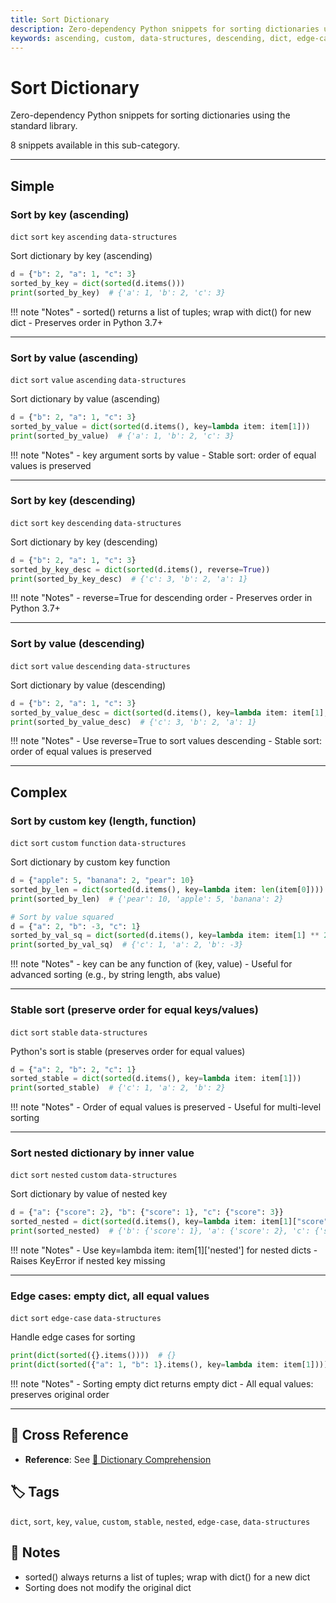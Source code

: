 ```yaml
---
title: Sort Dictionary
description: Zero-dependency Python snippets for sorting dictionaries using the standard library.
keywords: ascending, custom, data-structures, descending, dict, edge-case, function, key, nested, sort, stable, value
---
```


# Sort Dictionary

Zero-dependency Python snippets for sorting dictionaries using the standard library.

8 snippets available in this sub-category.

---

## Simple

###  Sort by key (ascending)

`dict` `sort` `key` `ascending` `data-structures`

Sort dictionary by key (ascending)

```python
d = {"b": 2, "a": 1, "c": 3}
sorted_by_key = dict(sorted(d.items()))
print(sorted_by_key)  # {'a': 1, 'b': 2, 'c': 3}
```

!!! note "Notes"
    - sorted() returns a list of tuples; wrap with dict() for new dict
    - Preserves order in Python 3.7+

<hr class="snippet-divider">

### Sort by value (ascending)

`dict` `sort` `value` `ascending` `data-structures`

Sort dictionary by value (ascending)

```python
d = {"b": 2, "a": 1, "c": 3}
sorted_by_value = dict(sorted(d.items(), key=lambda item: item[1]))
print(sorted_by_value)  # {'a': 1, 'b': 2, 'c': 3}
```

!!! note "Notes"
    - key argument sorts by value
    - Stable sort: order of equal values is preserved

<hr class="snippet-divider">

### Sort by key (descending)

`dict` `sort` `key` `descending` `data-structures`

Sort dictionary by key (descending)

```python
d = {"b": 2, "a": 1, "c": 3}
sorted_by_key_desc = dict(sorted(d.items(), reverse=True))
print(sorted_by_key_desc)  # {'c': 3, 'b': 2, 'a': 1}
```

!!! note "Notes"
    - reverse=True for descending order
    - Preserves order in Python 3.7+

<hr class="snippet-divider">

### Sort by value (descending)

`dict` `sort` `value` `descending` `data-structures`

Sort dictionary by value (descending)

```python
d = {"b": 2, "a": 1, "c": 3}
sorted_by_value_desc = dict(sorted(d.items(), key=lambda item: item[1], reverse=True))
print(sorted_by_value_desc)  # {'c': 3, 'b': 2, 'a': 1}
```

!!! note "Notes"
    - Use reverse=True to sort values descending
    - Stable sort: order of equal values is preserved

<hr class="snippet-divider">

## Complex

###  Sort by custom key (length, function)

`dict` `sort` `custom` `function` `data-structures`

Sort dictionary by custom key function

```python
d = {"apple": 5, "banana": 2, "pear": 10}
sorted_by_len = dict(sorted(d.items(), key=lambda item: len(item[0])))
print(sorted_by_len)  # {'pear': 10, 'apple': 5, 'banana': 2}

# Sort by value squared
d = {"a": 2, "b": -3, "c": 1}
sorted_by_val_sq = dict(sorted(d.items(), key=lambda item: item[1] ** 2))
print(sorted_by_val_sq)  # {'c': 1, 'a': 2, 'b': -3}
```

!!! note "Notes"
    - key can be any function of (key, value)
    - Useful for advanced sorting (e.g., by string length, abs value)

<hr class="snippet-divider">

### Stable sort (preserve order for equal keys/values)

`dict` `sort` `stable` `data-structures`

Python's sort is stable (preserves order for equal values)

```python
d = {"a": 2, "b": 2, "c": 1}
sorted_stable = dict(sorted(d.items(), key=lambda item: item[1]))
print(sorted_stable)  # {'c': 1, 'a': 2, 'b': 2}
```

!!! note "Notes"
    - Order of equal values is preserved
    - Useful for multi-level sorting

<hr class="snippet-divider">

### Sort nested dictionary by inner value

`dict` `sort` `nested` `custom` `data-structures`

Sort dictionary by value of nested key

```python
d = {"a": {"score": 2}, "b": {"score": 1}, "c": {"score": 3}}
sorted_nested = dict(sorted(d.items(), key=lambda item: item[1]["score"]))
print(sorted_nested)  # {'b': {'score': 1}, 'a': {'score': 2}, 'c': {'score': 3}}
```

!!! note "Notes"
    - Use key=lambda item: item[1]['nested'] for nested dicts
    - Raises KeyError if nested key missing

<hr class="snippet-divider">

### Edge cases: empty dict, all equal values

`dict` `sort` `edge-case` `data-structures`

Handle edge cases for sorting

```python
print(dict(sorted({}.items())))  # {}
print(dict(sorted({"a": 1, "b": 1}.items(), key=lambda item: item[1])))  # {'a': 1, 'b': 1}
```

!!! note "Notes"
    - Sorting empty dict returns empty dict
    - All equal values: preserves original order

<hr class="snippet-divider">

## 🔗 Cross Reference

- **Reference**: See [📂 Dictionary Comprehension](dict_comprehension.md)

## 🏷️ Tags

`dict`, `sort`, `key`, `value`, `custom`, `stable`, `nested`, `edge-case`, `data-structures`

## 📝 Notes
- sorted() always returns a list of tuples; wrap with dict() for a new dict
- Sorting does not modify the original dict
